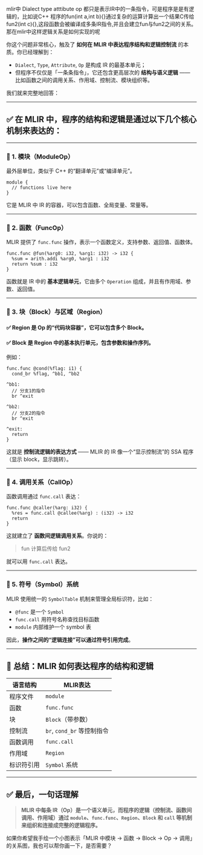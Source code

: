 mlir中 Dialect type atttibute op 都只是表示IR中的一条指令，可是程序是是有逻辑的，比如说C++ 程序的fun(int a,int b){}通过复杂的运算计算出一个结果C传给fun2(int c){},这段函数会被编译成多条IR指令,并且会建立fun与fun2之间的关系。那在mlir中这样逻辑关系是如何实现的呢


你这个问题非常核心，触及了 **如何在 MLIR 中表达程序结构和逻辑控制流** 的本质。你已经理解到：

* `Dialect`, `Type`, `Attribute`, `Op` 是构成 IR 的最基本单元；
* 但程序不仅仅是「一条条指令」，它还包含更高层次的 **结构与语义逻辑** —— 比如函数之间的调用关系、作用域、控制流、模块组织等。

我们就来完整地回答：

---

## ✅ 在 MLIR 中，程序的结构和逻辑是通过以下几个核心机制来表达的：

---

### 🔷 1. **模块（ModuleOp）**

最外层单位，类似于 C++ 的“翻译单元”或“编译单元”。

```mlir
module {
  // functions live here
}
```

它是 MLIR 中 IR 的容器，可以包含函数、全局变量、常量等。

---

### 🔷 2. **函数（FuncOp）**

MLIR 提供了 `func.func` 操作，表示一个函数定义，支持参数、返回值、函数体。

```mlir
func.func @fun(%arg0: i32, %arg1: i32) -> i32 {
  %sum = arith.addi %arg0, %arg1 : i32
  return %sum : i32
}
```

函数就是 IR 中的 **基本逻辑单元**，它由多个 `Operation` 组成，并且有作用域、参数、返回值。

---

### 🔷 3. **块（Block）与区域（Region）**

#### ✅ Region 是 Op 的“代码块容器”，它可以包含多个 Block。

#### ✅ Block 是 Region 中的基本执行单元，包含参数和操作序列。

例如：

```mlir
func.func @cond(%flag: i1) {
  cond_br %flag, ^bb1, ^bb2

^bb1:
  // 分支1的指令
  br ^exit

^bb2:
  // 分支2的指令
  br ^exit

^exit:
  return
}
```

这就是 **控制流逻辑的表达方式** —— MLIR 的 IR 像一个“显示控制流”的 SSA 程序（显示 block，显示跳转）。

---

### 🔷 4. **调用关系（CallOp）**

函数调用通过 `func.call` 表达：

```mlir
func.func @caller(%arg: i32) {
  %res = func.call @callee(%arg) : (i32) -> i32
  return
}
```

这就建立了 **函数间逻辑调用关系**。你说的：

> fun 计算后传给 fun2

就可以用 `func.call` 表达。

---

### 🔷 5. **符号（Symbol）系统**

MLIR 使用统一的 `SymbolTable` 机制来管理全局标识符，比如：

* `@func` 是一个 `Symbol`
* `func.call` 用符号名称查找目标函数
* `module` 内部维护一个 symbol 表

因此，**操作之间的“逻辑连接”可以通过符号引用完成**。

---

## 🧭 总结：MLIR 如何表达程序的结构和逻辑

| 语言结构  | MLIR表达                |
| ----- | --------------------- |
| 程序文件  | `module`              |
| 函数    | `func.func`           |
| 块     | `Block`（带参数）          |
| 控制流   | `br`, `cond_br` 等控制指令 |
| 函数调用  | `func.call`           |
| 作用域   | `Region`              |
| 标识符引用 | `Symbol` 系统           |

---

## ✅ 最后，一句话理解

> **MLIR 中每条 IR（Op）是一个语义单元，而程序的逻辑（控制流、函数间调用、作用域）通过 `module`、`func.func`、`Region`、`Block` 和 `call` 等机制来组织和连接成完整的逻辑程序。**

如果你希望我手绘一个小图表示「MLIR 中模块 → 函数 → Block → Op → 调用」的关系图，我也可以帮你画一下，是否需要？
